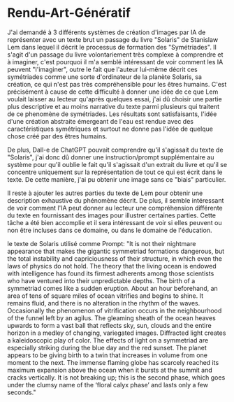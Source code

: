 # Rendu-Art-Génératif
J'ai demandé à 3 différents systèmes de création d'images par IA de représenter avec un texte brut un passage du livre "Solaris" de Stanislaw Lem dans lequel il décrit le processus de formation des "Symétriades".
Il s'agit d'un passage du livre volontariement très complexe à comprendre et à imaginer, c'est pourquoi il m'a semblé intéressant de voir comment les IA peuvent "l'imaginer", outre le fait que l'auteur lui-même décrit ces symétriades comme une sorte d'ordinateur de la planète Solaris, sa création, ce qui n'est pas très compréhensible pour les êtres humains. C'est précisément à cause de cette difficulté à donner une idée de ce que Lem voulait laisser au lecteur qu'après quelques essai, j'ai dû choisir une partie plus descriptive et au moins narrative du texte parmi plusieurs qui traitent de ce phenomène de symétriades. Les résultats sont satisfaisants, l'idée d'une création abstraite émergeant de l'eau est rendue avec des caractéristiques symétriques et surtout ne donne pas l'idée de quelque chose créé par des êtres humains.

De plus, Dall-e de ChatGPT pouvait comprendre qu'il s'agissait du texte de "Solaris", j'ai donc dû donner une instruction/prompt supplémentaire au système pour qu'il oublie le fait qu'il s'agissait d'un extrait du livre et qu'il se concentre uniquement sur la représentation de tout ce qui est écrit dans le texte. De cette manière, j'ai pu obtenir une image sans ce "biais" particulier. 

Il reste à ajouter les autres parties du texte de Lem pour obtenir une description exhaustive du phénomène décrit. De plus, il semble intéressant de voir comment l'IA peut donner au lecteur une compréhension différente du texte en fournissant des images pour illustrer certaines parties. Cette tâche a été bien accomplie et il sera intéressant de voir si elles peuvent ou non être incluses dans ce domaine, ou dans le domaine de l'éducation. 

le texte de Solaris utilisé comme Prompt:
"It is not their nightmare appearance that makes the gigantic symmetriad formations dangerous, but the total instability and capriciousness of their structure, in which even the laws of physics do not hold. The theory that the living ocean is endowed with intelligence has found its firmest adherents among those scientists who have ventured into their unpredictable depths.
The birth of a symmetriad comes like a sudden eruption. About an hour beforehand, an area of tens of square miles of ocean vitrifies and begins to shine. It remains fluid, and there is no alteration in the rhythm of the waves. Occasionally the phenomenon of vitrification occurs in the neighbourhood of the funnel left by an agilus. The gleaming sheath of the ocean heaves upwards to form a vast ball that reflects sky, sun, clouds and the entire horizon in a medley of changing, variegated images. Diffracted light creates a kaleidoscopic play of color.
The effects of light on a symmetriad are especially striking during the blue day and the red sunset. The planet appears to be giving birth to a twin that increases in volume from one moment to the next. The immense flaming globe has scarcely reached its maximum expansion above the ocean when it bursts at the summit and cracks vertically. It is not breaking up; this is the second phase, which goes under the clumsy name of the ‘floral calyx phase’ and lasts only a few seconds."




